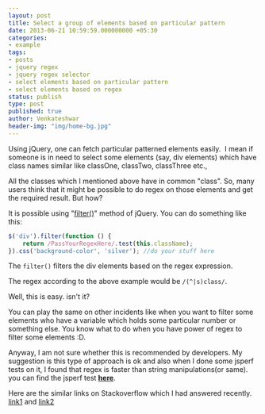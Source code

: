 ```yaml
---
layout: post
title: Select a group of elements based on particular pattern
date: 2013-06-21 10:59:59.000000000 +05:30
categories:
- example
tags:
- posts
- jquery regex
- jquery regex selector
- select elements based on particular pattern
- select elements based on regex
status: publish
type: post
published: true
author: Venkateshwar
header-img: "img/home-bg.jpg"
---
```

<p>Using jQuery, one can fetch particular patterned elements easily.  I mean if someone is in need to select some elements (say, div elements) which have class names similar like classOne, classTwo, classThree etc.,</p>
<p>All the classes which I mentioned above have in common "class". So, many users think that it might be possible to do regex on those elements and get the required result. But how?</p>
<p>It is possible using "<a href="http://api.jquery.com/filter/" target="_blank">filter()</a>" method of jQuery. You can do something like this:</p>

```javascript
$('div').filter(function () {
    return /PassYourRegexHere/.test(this.className);
}).css('background-color', 'silver'); //do your stuff here
```

<p>The <code>filter()</code> filters the div elements based on the regex expression.</p>
<p>The regex according to the above example would be <code>/(^|s)class/</code>.</p>
<p>Well, this is easy. isn't it?</p>
<p>You can play the same on other incidents like when you want to filter some elements who have a variable which holds some particular number or something else. You know what to do when you have power of regex to filter some elements :D.</p>
<p>Anyway, I am not sure whether this is recommended by developers. My suggestion is this type of approach is ok and also when I done some jsperf tests on it, I found that regex is faster than string manipulations(or same). you can find the jsperf test <a href="http://jsperf.com/regexstrmanipulation/6" target="_blank"><strong>here</strong></a>.</p>
<p>Here are the similar links on Stackoverflow which I had answered recently. <a href="http://stackoverflow.com/a/17141092/1577396" target="_blank">link1</a> and <a href="http://stackoverflow.com/a/17229527/1577396" target="_blank">link2</a></p>
